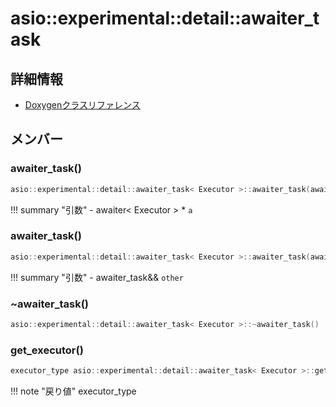 # asio::experimental::detail::awaiter_task



## 詳細情報

- [Doxygenクラスリファレンス](https://lang-ship.com/reference/ESP32/latest/classasio_1_1experimental_1_1detail_1_1awaiter__task.html)

## メンバー



### awaiter_task()



```c
asio::experimental::detail::awaiter_task< Executor >::awaiter_task(awaiter< Executor > *a)
```

!!! summary "引数"
	- awaiter< Executor > * `a` 



### awaiter_task()



```c
asio::experimental::detail::awaiter_task< Executor >::awaiter_task(awaiter_task &&other) noexcept
```

!!! summary "引数"
	- awaiter_task&& `other` 



### ~awaiter_task()



```c
asio::experimental::detail::awaiter_task< Executor >::~awaiter_task()
```



### get_executor()



```c
executor_type asio::experimental::detail::awaiter_task< Executor >::get_executor() const noexcept
```

!!! note "戻り値"
	executor_type



